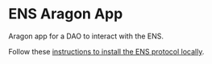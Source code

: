 # ENS Aragon App

Aragon app for a DAO to interact with the ENS.

Follow these [instructions to install the ENS protocol locally](https://github.com/empowerthedao/ens-aragon-app/tree/master/ens-protocol).

